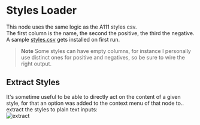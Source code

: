 # Styles Loader

This node uses the same logic as the A111 styles csv.  
The first column is the name, the second the positive, the third the negative.  
A sample [styles.csv](https://github.com/melMass/comfy_mtb/blob/main/styles.csv) gets installed on first run.

> **Note**
> Some styles can have empty columns, for instance I personally use distinct ones for positive and negatives, so be sure to wire the right output.

## Extract Styles
It's sometime useful to be able to directly act on the content of a given style, for that an option was added to the context menu of that node to.. extract the styles to plain text inputs:  
![extract](https://github.com/melMass/comfy_mtb/assets/7041726/c068d770-d5a8-4078-bc3c-20bb6533e42d)
